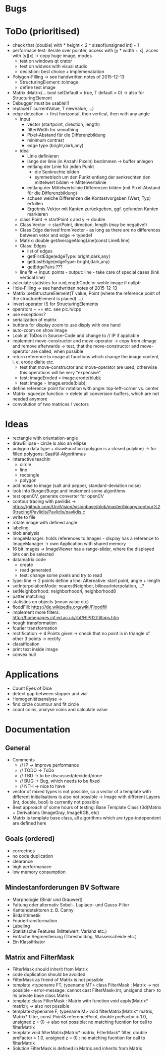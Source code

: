 # Bugs

# ToDo (prioritised)
* check that (double) with * height < 2 ^ sizeof(unsigned int) - 1
* performace test: iterate over pointer, access with [y * width + x], acces with [y][x] -> copy huge image, modes
  * test on windows qt crator
  * test on widwos with visual studio
  * decistion: best choice + implemenatation
* Polygon-Filling -> see handwritten notes of 2015-12-13
  * StructuringElement::toImage
  * define test image
* Matrix::Matrix(... bool setDefault = true, T default = 0) -> also for StructuringElement
* Debugger must be usable!!!
* replace(T currentValue, T newValue, ...)
* edge detection -> first horizontal, then vertical, then with any angle
  * input
    * vector (startpoint, direction, length)
    * filterWidth for smoothing
    * Pixel-Abstand für die Differenzbildung
    * minimum contrast
    * edge type (bright,dark,any)
  * idea
    * Linie definieren
    * länge der linie (in Anzahl Pixeln) bestimmen -> buffer anlegen
    * entlang der Linie für jeden Punkt
      * die Senkrechte bilden
      * symmetrisch um den Punkt entlang der senkrechten den mittelwert bilden -> Mittelwertslinie
    * entlang der Mittelwertslinie Differenzen bilden (mit Pixel-Abstand für die Differenzbildung)
    * schuen welche Differenzen die Kontastvorgaben (Wert, Typ) erfüllen
    * Ergebnis-Vektor mit Kanten zurückgeben, ggf. gefunden Kanten markieren
  * class Point -> startPoint x and y -> double
  * Class Vector -> startPoint, direction, length (may be negative!)
  * Class Edge derived from Vector - as long as there are no differences between vetor and edge -> typedef
  * Matrix: double getAverageAlongLine(const Line& line)
  * Class: Edges
    * list of edges
    * getFirstEdge(edgeType: bright,dark,any)
    * getLastEdge(edgeType: bright,dark,any)
    * getEdgePairs ???
  * line fit -> input: points - output: line - take care of special cases (link vertical line)
* calculate statistics for runLengthCode or wohle image if nullptr
* Hole-Filling -> see handwritten notes of 2015-12-13
* Matrix::setStructureElement(T value, Point (where the reference point of the structureElement is placed) ...)
* invert operator (!) for StructuringElements
* operators + += etc. see pic.h/cpp
* use exceptions?
* serialization of matrix
* buttons for display zoom to use disply with one hand
* auto-zoom on show image
* Look at ToDos in Source-Code and change to // IP if appliable
* implement move-constructor and move-operator -> copy from cImage and remove afterwards -> test, that the move-constructor and move-operator are called, when possible
* return reference to image at functions which change the image content, i. e. erode dialte etc.
  * test that move-constructor and move-operator are used, otherwise this operations will be very "expensive"
  * test: imageEroded = image.erode(blub);
  * test: image = image.erode(blub);
* define reference point for rotation with angle: top-left-corner vs. center
* Matrix: squeeze function -> delete all conversion-buffers, which are not needed anymore
* convolution of two matrices / vectors

# Ideas
* rectangle with orientation-angle
* drawEllipse - circle is also an ellipse
* polygon data type + drawFunction (polygon is a closed polyline) -> for filled polygons: Saatfül-Algorithmus
* interactive teachIn
  * circle
  * line
  * rectangle
  * polygon
* add noise to image (salt and pepper, standard-deviation noise)
* look into Burger/Burge and implement some algorithms
* test openCV, generate converter for openCV
* contour tracing with pavlidis -> https://github.com/UnilVision/visionbase/blob/master/binary/contour%20tracing/Pavlidis/Pavlidis/pavlidis.c
* write to file
* rotate image with defined angle
* labeling
* blob analysis
* ImageManager: holds references to Images - display has a reference to ImageManager -> own Application with shared memory
* 16 bit images -> ImageViewer has a range-slider, where the displayed bits can be selected
* datamatrix code
  * create
  * read generated
  * test: change some pixels and try to read
* type: line -> 2 points define a line: Alternative: start point, angle + length
* setInterpolationMode: nearestNeighbor, bilinearInterpolation, ...?
* setNeighborhood: neighborhood4, neighborhood8
* patter matching
* statistics on objects (mean value etc)
* floodFill: https://de.wikipedia.org/wiki/Floodfill
* implement more filters: http://homepages.inf.ed.ac.uk/rbf/HIPR2/filtops.htm
* hough transformation
* fourier transformation
* rectification -> 4 Points given -> check that no point is in triangle of other 3 points -> rectify
* classification
* print text inside image
* convex hull

# Applications
* Count Eyes of Dice
* detect gap between stopper and vial
* Homogenitätsanalyse ->
* find circle countour and fit circle
* count coins, analyse coins and calculate value

# Documentation
## General
* Comments
  * // IP -> improve performance
  * // TODO -> ToDo
  * // TBD -> to be discussed/decided/done
  * // BUG -> Bug, which needs to be fixed
  * // NTH -> nice to have
* vector of mixed types is not possible, so a vector of a template with different initialisations is also not possible -> Image with different Layers (int, double, bool) is currently not possible
* Best approach of some hours of testing: Base Template Class (3d)Matrix + Derivations (ImageGray, ImageRGB, etc)
* Matrix is template base class, all algorithms which are type-independent are defined here

## Goals (ordered)
* correctnes
* no code duplication
* clearance
* high performanace
* low memory consumption

## Mindestanforderungen BV Software
* Morphologie (Binär und Grauwert)
* Faltung oder alternativ Sobel-, Laplace- und Gauss-Filter
* Kantendetektoren z. B. Canny
* Bildarithmetik
* Fouriertransformation
* Labeling
* Statistische Features (Mittelwert, Varianz etc.)
* Einfache Segmentierung (Thresholding, Wasserscheide etc.)
* Ein Klassifikator

## Matrix and FilterMask
* FilterMask should inherit from Matrix
* code duplication should be avoided
* FilterMask as friend of Matrix is not possible
* template <typename FT, typename MT> class FilterMask : Matrix<FT> -> not possible - error-message: cannot cast FilterMask<int, unsigend char> to its private base class Matrix<int>
* template <typename T> class FilterMask : Matrix<double> with function void apply(Matrix<T>* matrix); -> also not possible
* template<typename F, typename M> void filterMatrix(Matrix<M>* matrix, Matrix<F>* filter, const Point& referencePoint, double preFactor = 1.0, unsigned z = 0) -> also not possible: no matching fucntion for call to filterMatrix
* template<typename T> void filterMatrix(Matrix<T>* matrix, FilterMask* filter, double preFactor = 1.0, unsigned z = 0) : no matching fucntion for call to filterMatrix
* Solution FilterMask is defined in Matrix and inherits from Matrix<short>
